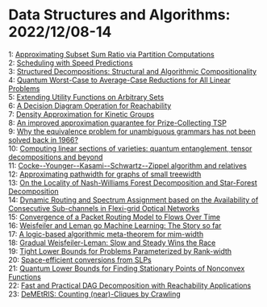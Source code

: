 # Data Structures and Algorithms: 2022/12/08-14  
1: [Approximating Subset Sum Ratio via Partition Computations](https://doi.org/10.48550/arXiv.2201.04165)  
2: [Scheduling with Speed Predictions](https://doi.org/10.48550/arXiv.2205.01247)  
3: [Structured Decompositions: Structural and Algorithmic Compositionality](https://doi.org/10.48550/arXiv.2207.06091)  
4: [Quantum Worst-Case to Average-Case Reductions for All Linear Problems](https://doi.org/10.48550/arXiv.2212.03348)  
5: [Extending Utility Functions on Arbitrary Sets](https://doi.org/10.48550/arXiv.2212.03394)  
6: [A Decision Diagram Operation for Reachability](https://doi.org/10.48550/arXiv.2212.03684)  
7: [Density Approximation for Kinetic Groups](https://doi.org/10.48550/arXiv.2212.03685)  
8: [An improved approximation guarantee for Prize-Collecting TSP](https://doi.org/10.48550/arXiv.2212.03776)  
9: [Why the equivalence problem for unambiguous grammars has not been solved  back in 1966?](https://doi.org/10.48550/arXiv.2212.03786)  
10: [Computing linear sections of varieties: quantum entanglement, tensor  decompositions and beyond](https://doi.org/10.48550/arXiv.2212.03851)  
11: [Cocke--Younger--Kasami--Schwartz--Zippel algorithm and relatives](https://doi.org/10.48550/arXiv.2212.03861)  
12: [Approximating pathwidth for graphs of small treewidth](https://doi.org/10.48550/arXiv.2008.00779)  
13: [On the Locality of Nash-Williams Forest Decomposition and Star-Forest  Decomposition](https://doi.org/10.48550/arXiv.2009.10761)  
14: [Dynamic Routing and Spectrum Assignment based on the Availability of  Consecutive Sub-channels in Flexi-grid Optical Networks](https://doi.org/10.48550/arXiv.2105.07560)  
15: [Convergence of a Packet Routing Model to Flows Over Time](https://doi.org/10.48550/arXiv.2105.13202)  
16: [Weisfeiler and Leman go Machine Learning: The Story so far](https://doi.org/10.48550/arXiv.2112.09992)  
17: [A logic-based algorithmic meta-theorem for mim-width](https://doi.org/10.48550/arXiv.2202.13335)  
18: [Gradual Weisfeiler-Leman: Slow and Steady Wins the Race](https://doi.org/10.48550/arXiv.2209.09048)  
19: [Tight Lower Bounds for Problems Parameterized by Rank-width](https://doi.org/10.48550/arXiv.2210.02117)  
20: [Space-efficient conversions from SLPs](https://doi.org/10.48550/arXiv.2212.02327)  
21: [Quantum Lower Bounds for Finding Stationary Points of Nonconvex  Functions](https://doi.org/10.48550/arXiv.2212.03906)  
22: [Fast and Practical DAG Decomposition with Reachability Applications](https://doi.org/10.48550/arXiv.2212.03945)  
23: [DeMEtRIS: Counting (near)-Cliques by Crawling](https://doi.org/10.48550/arXiv.2212.03957)  